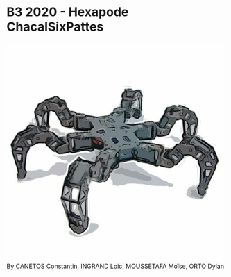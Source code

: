 # B3 2020 - Hexapode ChacalSixPattes
![Screenshot](sketch1.jpg) 
By CANETOS Constantin, INGRAND Loic, MOUSSETAFA Moïse,	ORTO Dylan	
